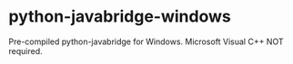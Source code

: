 # python-javabridge-windows
Pre-compiled python-javabridge for Windows. Microsoft Visual C++ NOT required.
